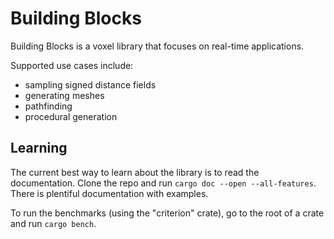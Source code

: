 # Building Blocks

Building Blocks is a voxel library that focuses on real-time applications.

Supported use cases include:

- sampling signed distance fields
- generating meshes
- pathfinding
- procedural generation

## Learning

The current best way to learn about the library is to read the documentation.
Clone the repo and run `cargo doc --open --all-features`. There is plentiful
documentation with examples.

To run the benchmarks (using the "criterion" crate), go to the root of a crate and run `cargo bench`.
